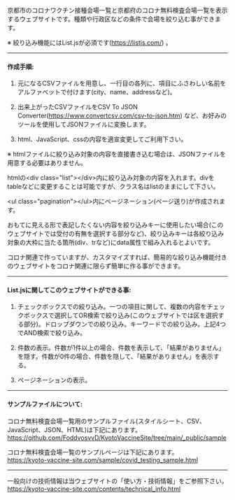 京都市のコロナワクチン接種会場一覧と京都府のコロナ無料検査会場一覧を表示するウェブサイトです。種類や行政区などの条件で会場を絞り込む事ができます。

※ 絞り込み機能にはList.jsが必須です(https://listjs.com/) 。

------------

#### 作成手順:

1. 元になるCSVファイルを用意し、一行目の各列に、項目にふさわしい名前をアルファベットで付けます(city、name、addressなど)。

3. 出来上がったCSVファイルをCSV To JSON Converter(https://www.convertcsv.com/csv-to-json.htm) など、お好みのツールを使用してJSONファイルに変換します。

5. html、JavaScript、cssの内容を適宣変更してご利用下さい。

※ htmlファイルに絞り込み対象の内容を直接書き込む場合は、JSONファイルを用意する必要はありません。

htmlの&lt;div class="list"&gt;&lt;/div&gt;内に絞り込み対象の内容を入れます。divをtableなどに変更することは可能ですが、クラス名はlistのままにして下さい。

&lt;ul class="pagination"&gt;&lt;/ul&gt;内にページネーション(ページ送り)が作成されます。

おもてに見える形で表記したくない内容を絞り込みキーに使用したい場合(このウェブサイトでは受付の有無を選択する部分など)、絞り込みキーは各絞り込み対象の大枠に当たる箇所(div、trなど)にdata属性で組み入れるとよいです。

コロナ関連で作っていますが、カスタマイズすれば、簡易的な絞り込み機能付きのウェブサイトをコロナ関連に限らず簡単に作る事ができます。

------------

#### List.jsに関してこのウェブサイトができる事:

1. チェックボックスでの絞り込み。一つの項目に関して、複数の内容をチェックボックスで選択してOR検索で絞り込み(このウェブサイトでは区を選択する部分)。ドロップダウンでの絞り込み。キーワードでの絞り込み。上記4つでAND検索で絞り込み。

3. 件数の表示。件数が1件以上の場合、件数を表示して、「結果がありません」を隠す。件数が0件の場合、件数を隠して、「結果がありません」を表示する。

5. ページネーションの表示。

------------

#### サンプルファイルについて:

コロナ無料検査会場一覧用のサンプルファイル(スタイルシート、CSV、JavaScript、JSON、HTML)は下記にあります。  
https://github.com/FoddvosvvD/KyotoVaccineSite/tree/main/_public/sample

コロナ無料検査会場一覧のサンプルページは下記にあります。  
https://kyoto-vaccine-site.com/sample/covid_testing_sample.html

------------

一般向けの技術情報は当ウェブサイトの「使い方・技術情報」をご参照下さい。  
https://kyoto-vaccine-site.com/contents/technical_info.html
